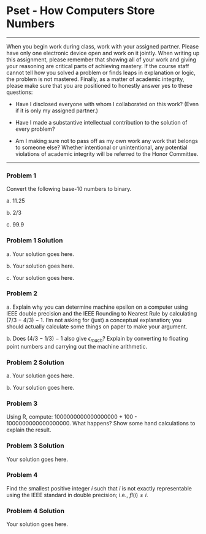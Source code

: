 Pset - How Computers Store Numbers
================

------------------------------------------------------------------------

When you begin work during class, work with your assigned partner.
Please have only one electronic device open and work on it jointly. When
writing up this assignment, please remember that showing all of your
work and giving your reasoning are critical parts of achieving mastery.
If the course staff cannot tell how you solved a problem or finds leaps
in explanation or logic, the problem is not mastered. Finally, as a
matter of academic integrity, please make sure that you are positioned
to honestly answer yes to these questions:

- Have I disclosed everyone with whom I collaborated on this work? (Even
  if it is only my assigned partner.)

- Have I made a substantive intellectual contribution to the solution of
  every problem?

- Am I making sure not to pass off as my own work any work that belongs
  to someone else? Whether intentional or unintentional, any potential
  violations of academic integrity will be referred to the Honor
  Committee.

------------------------------------------------------------------------

### Problem 1

Convert the following base-10 numbers to binary.

a\. 11.25

b\. 2/3

c\. 99.9

### Problem 1 Solution

a\. Your solution goes here.

b\. Your solution goes here.

c\. Your solution goes here.

### Problem 2

a\. Explain why you can determine machine epsilon on a computer using
IEEE double precision and the IEEE Rounding to Nearest Rule by
calculating (7/3 − 4/3) − 1. I’m not asking for (just) a conceptual
explanation; you should actually calculate some things on paper to make
your argument.

b\. Does (4/3 − 1/3) − 1 also give $\epsilon_{mach}$? Explain by
converting to floating point numbers and carrying out the machine
arithmetic.

### Problem 2 Solution

a\. Your solution goes here.

b\. Your solution goes here.

### Problem 3

Using R, compute: 1000000000000000000 + 100 - 1000000000000000000. What
happens? Show some hand calculations to explain the result.

### Problem 3 Solution

Your solution goes here.

### Problem 4

Find the smallest positive integer $i$ such that $i$ is not exactly
representable using the IEEE standard in double precision; i.e.,
$fl(i)\neq i$.

### Problem 4 Solution

Your solution goes here.
